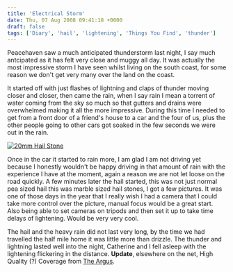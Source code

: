 ```yaml
---
title: 'Electrical Storm'
date: Thu, 07 Aug 2008 09:41:18 +0000
draft: false
tags: ['Diary', 'hail', 'lightening', 'Things You Find', 'thunder']
---
```


Peacehaven saw a much anticipated thunderstorm last night, I say much antcipated as it has felt very close and muggy all day. It was actually the most impressive storm I have seen whilst living on the south coast, for some reason we don't get very many over the land on the coast.

It started off with just flashes of lightning and claps of thunder moving closer and closer, then came the rain, when I say rain I mean a torrent of water coming from the sky so much so that gutters and drains were overwhelmed making it all the more impressive. During this time I needed to get from a front door of a friend's house to a car and the four of us, plus the other people going to other cars got soaked in the few seconds we were out in the rain.

[](/uploads/2008/08/hailstonesongrass.jpg)[](/uploads/2008/08/pennyandhailstones.jpg)[![](/uploads/2008/08/20mmhailstone-150x150.jpg "20mm Hail Stone")](/uploads/2008/08/20mmhailstone.jpg)

Once in the car it started to rain more, I am glad I am not driving yet because I honestly wouldn't be happy driving in that amount of rain with the experience I have at the moment, again a reason we are not let loose on the road quickly. A few minutes later the hail started, this was not just normal pea sized hail this was marble sized hail stones, I got a few pictures. It was one of those days in the year that I really wish I had a camera that I could take more control over the picture, manual focus would be a great start. Also being able to set cameras on tripods and then set it up to take time delays of lightening. Would be very very cool.

The hail and the heavy rain did not last very long, by the time we had travelled the half mile home it was little more than drizzle. The thunder and lightning lasted well into the night, Catherine and I fell asleep with the lightening flickering in the distance. **Update**, elsewhere on the net, High Quality (?) Coverage from [The Argus](http://www.theargus.co.uk/news/3576240.Lightning_strikes_in_spectacular_storms/).